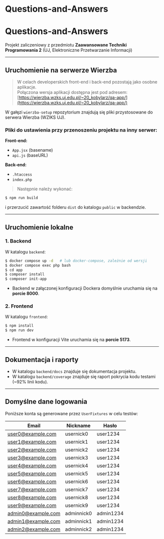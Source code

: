 # Questions-and-Answers
# Questions-and-Answers

Projekt zaliczeniowy z przedmiotu **Zaawansowane Techniki Programowania 2** (UJ, Elektroniczne Przetwarzanie Informacji)

---

## Uruchomienie na serwerze Wierzba

> W celach developerskich front-end i back-end pozostają jako osobne aplikacje.  
> Połączona wersja aplikacji dostępna jest pod adresem:  
> [https://wierzba.wzks.uj.edu.pl/~20_kobylarz/qa-app/](https://wierzba.wzks.uj.edu.pl/~20_kobylarz/qa-app/)

W gałęzi `wierzba-setup` repozytorium znajdują się pliki przystosowane do serwera Wierzba (WZIKS UJ).  

### Pliki do ustawienia przy przenoszeniu projektu na inny serwer:

**Front-end:**
- `App.jsx` (basename)
- `api.js` (baseURL)

**Back-end:**
- `.htaccess`
- `index.php`

> Następnie należy wykonać:
```bash
$ npm run build
```

i przerzucić zawartość folderu `dist` do katalogu `public` w backendzie.

---

## Uruchomienie lokalne

### 1. Backend

W katalogu `backend`:

```bash
$ docker compose up -d   # lub docker-compose, zależnie od wersji
$ docker compose exec php bash
$ cd app
$ composer install
$ composer init-app
```

* Backend w załączonej konfiguracji Dockera domyślnie uruchamia się na **porcie 8000**.

### 2. Frontend

W katalogu `frontend`:

```bash
$ npm install
$ npm run dev
```

* Frontend w konfiguracji Vite uruchamia się na **porcie 5173**.

---

## Dokumentacja i raporty

* W katalogu `backend/docs` znajduje się dokumentacja projektu.
* W katalogu `backend/coverage` znajduje się raport pokrycia kodu testami (\~92% linii kodu).

---

## Domyślne dane logowania

Poniższe konta są generowane przez `UserFixtures` w celu testów:

| Email                                           | Nickname   | Hasło     |
| ----------------------------------------------- | ---------- | --------- |
| [user0@example.com](mailto:user0@example.com)   | usernick0  | user1234  |
| [user1@example.com](mailto:user1@example.com)   | usernick1  | user1234  |
| [user2@example.com](mailto:user2@example.com)   | usernick2  | user1234  |
| [user3@example.com](mailto:user3@example.com)   | usernick3  | user1234  |
| [user4@example.com](mailto:user4@example.com)   | usernick4  | user1234  |
| [user5@example.com](mailto:user5@example.com)   | usernick5  | user1234  |
| [user6@example.com](mailto:user6@example.com)   | usernick6  | user1234  |
| [user7@example.com](mailto:user7@example.com)   | usernick7  | user1234  |
| [user8@example.com](mailto:user8@example.com)   | usernick8  | user1234  |
| [user9@example.com](mailto:user9@example.com)   | usernick9  | user1234  |
| [admin0@example.com](mailto:admin0@example.com) | adminnick0 | admin1234 |
| [admin1@example.com](mailto:admin1@example.com) | adminnick1 | admin1234 |
| [admin2@example.com](mailto:admin2@example.com) | adminnick2 | admin1234 |


